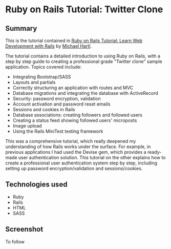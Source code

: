 # Ruby on Rails Tutorial: Twitter Clone

## Summary

This is the tutorial contained in [Ruby on Rails Tutorial: Learn Web Development with Rails](http://www.railstutorial.org/) by [Michael Hartl](http://www.michaelhartl.com/).

The tutorial contains a detailed introduction to using Ruby on Rails, with a step by step guide to creating a professional grade "Twitter clone" sample application. Topics covered include:

- Integrating Bootstrap/SASS
- Layouts and partials
- Correctly structuring an application with routes and MVC
- Database migrations and integrating the database with ActiveRecord
- Security: password encryption, validation
- Account activation and password reset emails
- Sessions and cookies in Rails
- Database associations: creating followers and followed users
- Creating a status feed showing followed users' microposts
- Image upload
- Using the Rails MiniTest testing framework

This was a comprehensive tutorial, which really deepened my understanding of how Rails works under the surface. For example, in previous applications I had used the Devise gem, which provides a ready-made user authentication solution. This tutorial on the other explains how to create a professional user authentication system step by step, including setting up password encryption/validation and sessions/cookies.

## Technologies used

- Ruby
- Rails
- HTML
- SASS

## Screenshot

To follow
